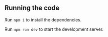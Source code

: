 

  ## Running the code

  Run `npm i` to install the dependencies.

  Run `npm run dev` to start the development server.
  
